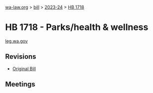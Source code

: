 [wa-law.org](/) > [bill](/bill/) > [2023-24](/bill/2023-24/) > [HB 1718](/bill/2023-24/hb/1718/)

# HB 1718 - Parks/health & wellness
[leg.wa.gov](https://app.leg.wa.gov/billsummary?BillNumber=1718&Year=2023&Initiative=false)

## Revisions
* [Original Bill](1/)

## Meetings